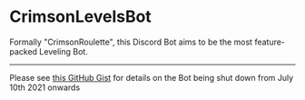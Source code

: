 # CrimsonLevelsBot
Formally "CrimsonRoulette", this Discord Bot aims to be the most feature-packed Leveling Bot.

---

Please see [this GitHub Gist](https://gist.github.com/TwilightZebby/f5bf52cd53f7c9fd81fc5a2459bc70a0) for details on the Bot being shut down from July 10th 2021 onwards
